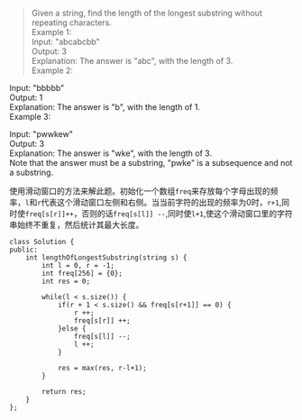 >Given a string, find the length of the longest substring without repeating characters.    
Example 1:     
Input: "abcabcbb"    
Output: 3      
Explanation: The answer is "abc", with the length of 3.    
Example 2:    

Input: "bbbbb"    
Output: 1     
Explanation: The answer is "b", with the length of 1.   
Example 3:    

Input: "pwwkew"    
Output: 3    
Explanation: The answer is "wke", with the length of 3.    
Note that the answer must be a substring, "pwke" is a subsequence and not a substring.

使用滑动窗口的方法来解此题。初始化一个数组`freq`来存放每个字母出现的频率，`l`和`r`代表这个滑动窗口左侧和右侧。当当前字符的出现的频率为0时，`r+1`,同时使`freq[s[r]]++`，否则的话`freq[s[l]] --`,同时使`l+1`,使这个滑动窗口里的字符串始终不重复，然后统计其最大长度。
```
class Solution {
public:
    int lengthOfLongestSubstring(string s) {
        int l = 0, r = -1;
        int freq[256] = {0};
        int res = 0;

        while(l < s.size()) {
            if(r + 1 < s.size() && freq[s[r+1]] == 0) {
                r ++;
                freq[s[r]] ++;
            }else {
                freq[s[l]] --;
                l ++;
            }

            res = max(res, r-l+1);
        }

        return res;
    }
};
```
